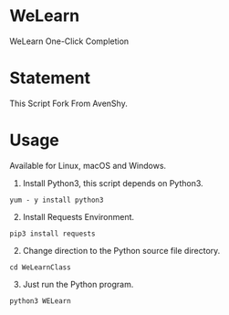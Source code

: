 # WeLearn
WeLearn One-Click Completion

# Statement
This Script Fork From AvenShy.

# Usage
Available for Linux, macOS and Windows.

1. Install Python3, this script depends on Python3.
~~~
yum - y install python3
~~~
2. Install Requests Environment.
~~~
pip3 install requests
~~~
2. Change direction to the Python source file directory.
~~~
cd WeLearnClass
~~~
3. Just run the Python program.
~~~
python3 WELearn
~~~
